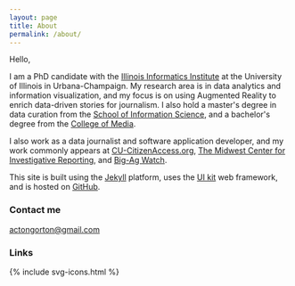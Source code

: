 ```yaml
---
layout: page
title: About
permalink: /about/
---
```


Hello,

I am a PhD candidate with the [Illinois Informatics Institute](https://www.informatics.illinois.edu/) at the University of Illinois in Urbana-Champaign. My research area is in data analytics and information visualization, and my focus is on using Augmented Reality to enrich data-driven stories for journalism. I also hold a master's degree in data curation from the [School of Information Science](https://ischool.illinois.edu/), and a bachelor's degree from the [College of Media](https://media.illinois.edu/).

I also work as a data journalist and software application developer, and my work commonly appears at [CU-CitizenAccess.org](http://cu-citizenaccess.org), [The Midwest Center for Investigative Reporting](http://investigatemidwest.org), and [Big-Ag Watch](http://bigagwatch.org).

This site is built using the [Jekyll](https://jekyllrb.com/) platform, uses the [UI kit](http://getuikit.com/) web framework, and is hosted on [GitHub](https://github.com/). 

### Contact me

[actongorton@gmail.com](mailto:actongorton@gmail.com)

### Links
{% include svg-icons.html %}
